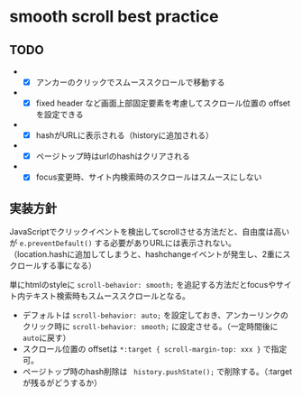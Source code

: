 # smooth scroll best practice

## TODO
- *[x] アンカーのクリックでスムーススクロールで移動する
- *[x] fixed header など画面上部固定要素を考慮してスクロール位置の offset を設定できる
- *[x] hashがURLに表示される（historyに追加される）
- *[x] ページトップ時はurlのhashはクリアされる
- *[x] focus変更時、サイト内検索時のスクロールはスムースにしない

## 実装方針

JavaScriptでクリックイベントを検出してscrollさせる方法だと、自由度は高いが `e.preventDefault()` する必要がありURLには表示されない。 
（location.hashに追加してしまうと、hashchangeイベントが発生し、2重にスクロールする事になる）

単にhtmlのstyleに `scroll-behavior: smooth;` を追記する方法だとfocusやサイト内テキスト検索時もスムーススクロールとなる。

- デフォルトは `scroll-behavior: auto;` を設定しておき、アンカーリンクのクリック時に `scroll-behavior: smooth;` に設定させる。（一定時間後に`auto`に戻す）
- スクロール位置の offsetは `*:target { scroll-margin-top: xxx }` で指定可。
- ページトップ時のhash削除は ` history.pushState();` で削除する。（:targetが残るがどうするか）